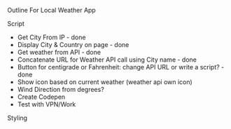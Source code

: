 Outline For Local Weather App

Script

- Get City From IP - done
- Display City & Country on page - done
- Get weather from API - done
- Concatenate URL for Weather API call using City name - done
- Button for centigrade or Fahrenheit: change API URL or write a script? - done
- Show icon based on current weather (weather api own icon)
- Wind Direction from degrees? 
- Create Codepen
- Test with VPN/Work

Styling

